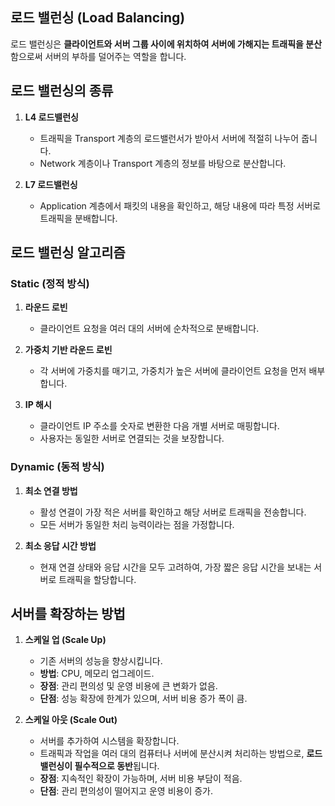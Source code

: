 ## 로드 밸런싱 (Load Balancing)

로드 밸런싱은 **클라이언트와 서버 그룹 사이에 위치하여 서버에 가해지는 트래픽을 분산**함으로써 서버의 부하를 덜어주는 역할을 합니다.

## 로드 밸런싱의 종류

1. **L4 로드밸런싱**

   - 트래픽을 Transport 계층의 로드밸런서가 받아서 서버에 적절히 나누어 줍니다.
   - Network 계층이나 Transport 계층의 정보를 바탕으로 분산합니다.

2. **L7 로드밸런싱**
   - Application 계층에서 패킷의 내용을 확인하고, 해당 내용에 따라 특정 서버로 트래픽을 분배합니다.

## 로드 밸런싱 알고리즘

### Static (정적 방식)

1. **라운드 로빈**

   - 클라이언트 요청을 여러 대의 서버에 순차적으로 분배합니다.

2. **가중치 기반 라운드 로빈**

   - 각 서버에 가중치를 매기고, 가중치가 높은 서버에 클라이언트 요청을 먼저 배부합니다.

3. **IP 해시**
   - 클라이언트 IP 주소를 숫자로 변환한 다음 개별 서버로 매핑합니다.
   - 사용자는 동일한 서버로 연결되는 것을 보장합니다.

### Dynamic (동적 방식)

1. **최소 연결 방법**

   - 활성 연결이 가장 적은 서버를 확인하고 해당 서버로 트래픽을 전송합니다.
   - 모든 서버가 동일한 처리 능력이라는 점을 가정합니다.

2. **최소 응답 시간 방법**
   - 현재 연결 상태와 응답 시간을 모두 고려하여, 가장 짧은 응답 시간을 보내는 서버로 트래픽을 할당합니다.

## 서버를 확장하는 방법

1. **스케일 업 (Scale Up)**

   - 기존 서버의 성능을 향상시킵니다.
   - **방법**: CPU, 메모리 업그레이드.
   - **장점**: 관리 편의성 및 운영 비용에 큰 변화가 없음.
   - **단점**: 성능 확장에 한계가 있으며, 서버 비용 증가 폭이 큼.

2. **스케일 아웃 (Scale Out)**
   - 서버를 추가하여 시스템을 확장합니다.
   - 트래픽과 작업을 여러 대의 컴퓨터나 서버에 분산시켜 처리하는 방법으로, **로드 밸런싱이 필수적으로 동반**됩니다.
   - **장점**: 지속적인 확장이 가능하며, 서버 비용 부담이 적음.
   - **단점**: 관리 편의성이 떨어지고 운영 비용이 증가.
